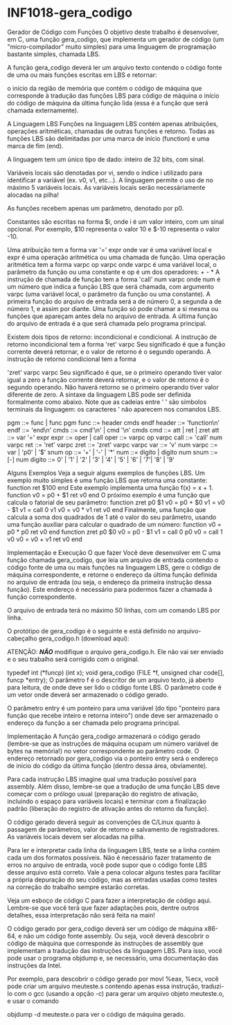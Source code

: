 # INF1018-gera_codigo

Gerador de Código com Funções
O objetivo deste trabalho é desenvolver, em C, uma função gera_codigo, que implementa um gerador de código (um "micro-compilador" muito simples) para uma linguagem de programação bastante simples, chamada LBS.

A função gera_codigo deverá ler um arquivo texto contendo o código fonte de uma ou mais funções escritas em LBS e retornar:

o início da região de memória que contém o código de máquina que corresponde à tradução das funções LBS para código de máquina
o início do código de máquina da última função lida (essa é a função que será chamada externamente).

A Linguagem LBS
Funções na linguagem LBS contém apenas atribuições, operações aritméticas, chamadas de outras funções e retorno. Todas as funções LBS são delimitadas por uma marca de início (function) e uma marca de fim (end).

A linguagem tem um único tipo de dado: inteiro de 32 bits, com sinal.

Variáveis locais são denotadas por vi, sendo o índice i utilizado para identificar a variável (ex. v0, v1, etc...). A linguagem permite o uso de no máximo 5 variáveis locais. As variáveis locais serão necessáriamente alocadas na pilha!

As funções recebem apenas um parâmetro, denotado por p0.

Constantes são escritas na forma $i, onde i é um valor inteiro, com um sinal opcional. Por exemplo, $10 representa o valor 10 e $-10 representa o valor -10.

Uma atribuição tem a forma
var '=' expr
onde var é uma variável local e expr é uma operação aritmética ou uma chamada de função.
Uma operação aritmética tem a forma
varpc op varpc
onde varpc é uma variável local, o parâmetro da função ou uma constante e op é um dos operadores: + - *
A instrução de chamada de função tem a forma
'call' num varpc
onde num é um número que indica a função LBS que será chamada, com argumento varpc (uma variável local, o parâmetro da função ou uma constante).
A primeira função do arquivo de entrada será a de número 0, a segunda a de número 1, e assim por diante. Uma função só pode chamar a si mesma ou funções que apareçam antes dela no arquivo de entrada. A última função do arquivo de entrada é a que será chamada pelo programa principal.

Existem dois tipos de retorno: incondicional e condicional. A instrução de retorno incondicional tem a forma
'ret' varpc
Seu significado é que a função corrente deverá retornar, e o valor de retorno é o segundo operando.
A instrução de retorno condicional tem a forma

'zret' varpc varpc
Seu significado é que, se o primeiro operando tiver valor igual a zero a função corrente deverá retornar, e o valor de retorno é o segundo operando. Não haverá retorno se o primeiro operando tiver valor diferente de zero.
A sintaxe da linguagem LBS pode ser definida formalmente como abaixo. Note que as cadeias entre ' ' são símbolos terminais da linguagem: os caracteres ' não aparecem nos comandos LBS.

pgm	::=	func | func pgm
func	::=	header cmds endf
header	::=	'function\n'
endf	::=	'end\n'
cmds	::=	cmd'\n' | cmd '\n' cmds
cmd	::=	att | ret | zret
att	::=	var '=' expr
expr	::=	oper | call
oper	::=	varpc op varpc
call	::=	'call' num varpc
ret	::=	'ret' varpc
zret	::=	'zret' varpc varpc
var	::=	'v' num
varpc	::=	var | 'p0' | '$' snum
op	::=	'+' | '-' | '*'
num	::=	digito | digito num
snum	::=	[-] num
digito	::=	0' | '1' | '2' | '3' | '4' | '5' | '6' | '7'| '8' | '9'

Alguns Exemplos
Veja a seguir alguns exemplos de funções LBS.
Um exemplo muito simples é uma função LBS que retorna uma constante:
function
ret $100
end
Este exemplo implementa uma função f(x) = x + 1.
function
v0 = p0 + $1
ret v0
end
O próximo exemplo é uma função que calcula o fatorial de seu parâmetro:
function
zret p0 $1
v0 = p0 + $0
v1 = v0 - $1
v1 = call 0 v1
v0 = v0 * v1
ret v0
end
Finalmente, uma função que calcula a soma dos quadrados de 1 até o valor do seu parâmetro, usando uma função auxiliar para calcular o quadrado de um número:
function
v0 = p0 * p0
ret v0
end
function
zret p0 $0
v0 = p0 - $1
v1 = call 0 p0
v0 = call 1 v0
v0 = v0 + v1
ret v0
end

Implementação e Execução
O que fazer
Você deve desenvolver em C uma função chamada gera_codigo, que leia um arquivo de entrada contendo o código fonte de uma ou mais funções na linguagem LBS, gere o código de máquina correspondente, e retorne o endereço da última função definida no arquivo de entrada (ou seja, o endereço da primeira instrução dessa função).
Este endereço é necessário para podermos fazer a chamada à função correspondente.

O arquivo de entrada terá no máximo 50 linhas, com um comando LBS por linha.

O protótipo de gera_codigo é o seguinte e está definido no arquivo-cabeçalho gera_codigo.h (download aqui):

ATENÇÃO: ***NÃO*** modifique o arquivo gera_codigo.h. Ele não vai ser enviado e o seu trabalho será corrigido com o original.

typedef int (*funcp) (int x);
void gera_codigo (FILE *f, unsigned char code[], funcp *entry);
O parâmetro f é o descritor de um arquivo texto, já aberto para leitura, de onde deve ser lido o código fonte LBS.
O parâmetro code é um vetor onde deverá ser armazenado o código gerado.

O parâmetro entry é um ponteiro para uma variável (do tipo "ponteiro para função que recebe inteiro e retorna inteiro") onde deve ser armazenado o endereço da função a ser chamada pelo programa principal.


Implementação
A função gera_codigo armazenará o código gerado (lembre-se que as instruções de máquina ocupam um número variável de bytes na memória!) no vetor correspondente ao parâmetro code. O endereço retornado por gera_codigo via o ponteiro entry será o endereço de início do código da última função (dentro dessa área, obviamente).

Para cada instrução LBS imagine qual uma tradução possível para assembly. Além disso, lembre-se que a tradução de uma função LBS deve começar com o prólogo usual (preparação do registro de ativação, incluindo o espaço para variáveis locais) e terminar com a finalização padrão (liberação do registro de ativação antes do retorno da função).

O código gerado deverá seguir as convenções de C/Linux quanto à passagem de parâmetros, valor de retorno e salvamento de registradores. As variáveis locais devem ser alocadas na pilha.

Para ler e interpretar cada linha da linguagem LBS, teste se a linha contém cada um dos formatos possíveis. Não é necessário fazer tratamento de erros no arquivo de entrada, você pode supor que o código fonte LBS desse arquivo está correto. Vale a pena colocar alguns testes para facilitar a própria depuração do seu código, mas as entradas usadas como testes na correção do trabalho sempre estarão corretas.

Veja um esboço de código C para fazer a interpretação de código aqui. Lembre-se que você terá que fazer adaptações pois, dentre outros detalhes, essa interpretação não será feita na main!

O código gerado por gera_codigo deverá ser um código de máquina x86-64, e não um código fonte assembly. Ou seja, você deverá descobrir o código de máquina que corresponde às instruções de assembly que implementam a tradução das instruções da linguagem LBS. Para isso, você pode usar o programa objdump e, se necessário, uma documentação das instruções da Intel.

Por exemplo, para descobrir o código gerado por movl %eax, %ecx, você pode criar um arquivo meuteste.s contendo apenas essa instrução, traduzi-lo com o gcc (usando a opção -c) para gerar um arquivo objeto meuteste.o, e usar o comando

objdump -d meuteste.o
para ver o código de máquina gerado.
